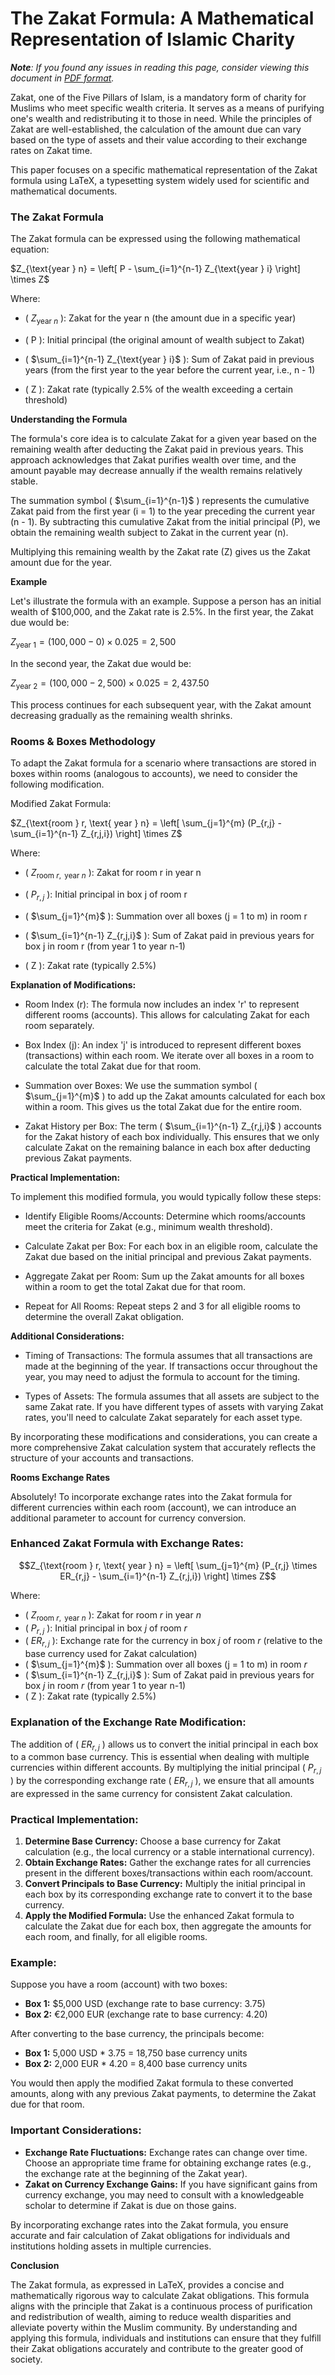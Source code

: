 # The Zakat Formula: A Mathematical Representation of Islamic Charity

_**Note**: If you found any issues in reading this page, consider viewing this document in [PDF format](../pdf/mathematics.pdf)._

Zakat, one of the Five Pillars of Islam, is a mandatory form of charity for Muslims who meet specific wealth criteria. It serves as a means of purifying one's wealth and redistributing it to those in need. While the principles of Zakat are well-established, the calculation of the amount due can vary based on the type of assets and their value according to their exchange rates on Zakat time.

This paper focuses on a specific mathematical representation of the Zakat formula using LaTeX, a typesetting system widely used for scientific and mathematical documents.

### The Zakat Formula

The Zakat formula can be expressed using the following mathematical equation:

$Z_{\text{year } n} = \left[ P - \sum_{i=1}^{n-1} Z_{\text{year } i} \right] \times Z$

Where:

 * ( $Z_{\text{year } n}$ ): Zakat for the year n (the amount due in a specific year)
 
* ( P ): Initial principal (the original amount of wealth subject to Zakat)

 * ( $\sum_{i=1}^{n-1} Z_{\text{year } i}$ ): Sum of Zakat paid in previous years (from the first year to the year before the current year, i.e., n - 1)

 * ( Z ): Zakat rate (typically 2.5% of the wealth exceeding a certain threshold)

**Understanding the Formula**

The formula's core idea is to calculate Zakat for a given year based on the remaining wealth after deducting the Zakat paid in previous years. This approach acknowledges that Zakat purifies wealth over time, and the amount payable may decrease annually if the wealth remains relatively stable.

The summation symbol ( $\sum_{i=1}^{n-1}$ ) represents the cumulative Zakat paid from the first year (i = 1) to the year preceding the current year (n - 1). By subtracting this cumulative Zakat from the initial principal (P), we obtain the remaining wealth subject to Zakat in the current year (n).

Multiplying this remaining wealth by the Zakat rate (Z) gives us the Zakat amount due for the year.

**Example**

Let's illustrate the formula with an example. Suppose a person has an initial wealth of $100,000, and the Zakat rate is 2.5%. In the first year, the Zakat due would be:

$Z_{\text{year } 1} = (100,000 - 0) \times 0.025 = 2,500$

In the second year, the Zakat due would be:

$Z_{\text{year } 2} = (100,000 - 2,500) \times 0.025 = 2,437.50$

This process continues for each subsequent year, with the Zakat amount decreasing gradually as the remaining wealth shrinks.


### Rooms & Boxes Methodology

To adapt the Zakat formula for a scenario where transactions are stored in boxes within rooms (analogous to accounts), we need to consider the following modification.

Modified Zakat Formula:

$Z_{\text{room } r, \text{ year } n} = \left[ \sum_{j=1}^{m} (P_{r,j} -  \sum_{i=1}^{n-1} Z_{r,j,i}) \right] \times Z$

Where:

 * ( $Z_{\text{room } r, \text{ year } n}$ ): Zakat for room r in year n

 * ( $P_{r,j}$ ): Initial principal in box j of room r

 * ( $\sum_{j=1}^{m}$ ): Summation over all boxes (j = 1 to m) in room r

 * ( $\sum_{i=1}^{n-1} Z_{r,j,i}$ ): Sum of Zakat paid in previous years for box j in room r (from year 1 to year n-1)

 * ( Z ): Zakat rate (typically 2.5%)

**Explanation of Modifications:**

 * Room Index (r): The formula now includes an index 'r' to represent different rooms (accounts). This allows for calculating Zakat for each room separately.

 * Box Index (j): An index 'j' is introduced to represent different boxes (transactions) within each room. We iterate over all boxes in a room to calculate the total Zakat due for that room.

 * Summation over Boxes: We use the summation symbol ( $\sum_{j=1}^{m}$ ) to add up the Zakat amounts calculated for each box within a room. This gives us the total Zakat due for the entire room.

 * Zakat History per Box: The term ( $\sum_{i=1}^{n-1} Z_{r,j,i}$ ) accounts for the Zakat history of each box individually. This ensures that we only calculate Zakat on the remaining balance in each box after deducting previous Zakat payments.

**Practical Implementation:**

To implement this modified formula, you would typically follow these steps:
* Identify Eligible Rooms/Accounts: Determine which rooms/accounts meet the criteria for Zakat (e.g., minimum wealth threshold).

 * Calculate Zakat per Box: For each box in an eligible room, calculate the Zakat due based on the initial principal and previous Zakat payments.

 * Aggregate Zakat per Room: Sum up the Zakat amounts for all boxes within a room to get the total Zakat due for that room.

 * Repeat for All Rooms: Repeat steps 2 and 3 for all eligible rooms to determine the overall Zakat obligation.

**Additional Considerations:**

 * Timing of Transactions: The formula assumes that all transactions are made at the beginning of the year. If transactions occur throughout the year, you may need to adjust the formula to account for the timing.

 * Types of Assets: The formula assumes that all assets are subject to the same Zakat rate. If you have different types of assets with varying Zakat rates, you'll need to calculate Zakat separately for each asset type.

By incorporating these modifications and considerations, you can create a more comprehensive Zakat calculation system that accurately reflects the structure of your accounts and transactions.

**Rooms Exchange Rates**

Absolutely! To incorporate exchange rates into the Zakat formula for different currencies within each room (account), we can introduce an additional parameter to account for currency conversion.

### Enhanced Zakat Formula with Exchange Rates:

```math
Z_{\text{room } r, \text{ year } n} = \left[ \sum_{j=1}^{m} (P_{r,j} \times ER_{r,j} -  \sum_{i=1}^{n-1} Z_{r,j,i}) \right] \times Z
```

Where:

*   \( $Z_{\text{room } r, \text{ year } n}$ \): Zakat for room _r_ in year _n_
*   \( $P_{r,j}$ \): Initial principal in box _j_ of room _r_
*   \( $ER_{r,j}$ \): Exchange rate for the currency in box _j_ of room _r_ (relative to the base currency used for Zakat calculation)
*   \( $\sum_{j=1}^{m}$ \): Summation over all boxes (j = 1 to m) in room _r_
*   \( $\sum_{i=1}^{n-1} Z_{r,j,i}$ \): Sum of Zakat paid in previous years for box _j_ in room _r_ (from year 1 to year n-1)
*   \( Z \): Zakat rate (typically 2.5%)

### Explanation of the Exchange Rate Modification:

The addition of \( $ER_{r,j}$ \) allows us to convert the initial principal in each box to a common base currency. This is essential when dealing with multiple currencies within different accounts. By multiplying the initial principal \( $P_{r,j}$ \) by the corresponding exchange rate \( $ER_{r,j}$ \), we ensure that all amounts are expressed in the same currency for consistent Zakat calculation.

### Practical Implementation:

1.  **Determine Base Currency:** Choose a base currency for Zakat calculation (e.g., the local currency or a stable international currency).
2.  **Obtain Exchange Rates:** Gather the exchange rates for all currencies present in the different boxes/transactions within each room/account.
3.  **Convert Principals to Base Currency:** Multiply the initial principal in each box by its corresponding exchange rate to convert it to the base currency.
4.  **Apply the Modified Formula:** Use the enhanced Zakat formula to calculate the Zakat due for each box, then aggregate the amounts for each room, and finally, for all eligible rooms.

### Example:

Suppose you have a room (account) with two boxes:

*   **Box 1:** $5,000 USD (exchange rate to base currency: 3.75)
*   **Box 2:** €2,000 EUR (exchange rate to base currency: 4.20)

After converting to the base currency, the principals become:

*   **Box 1:** 5,000 USD * 3.75 = 18,750 base currency units
*   **Box 2:** 2,000 EUR * 4.20 = 8,400 base currency units

You would then apply the modified Zakat formula to these converted amounts, along with any previous Zakat payments, to determine the Zakat due for that room.

### Important Considerations:

*   **Exchange Rate Fluctuations:** Exchange rates can change over time. Choose an appropriate time frame for obtaining exchange rates (e.g., the exchange rate at the beginning of the Zakat year).
*   **Zakat on Currency Exchange Gains:** If you have significant gains from currency exchange, you may need to consult with a knowledgeable scholar to determine if Zakat is due on those gains.

By incorporating exchange rates into the Zakat formula, you ensure accurate and fair calculation of Zakat obligations for individuals and institutions holding assets in multiple currencies.


**Conclusion**

The Zakat formula, as expressed in LaTeX, provides a concise and mathematically rigorous way to calculate Zakat obligations. This formula aligns with the principle that Zakat is a continuous process of purification and redistribution of wealth, aiming to reduce wealth disparities and alleviate poverty within the Muslim community. By understanding and applying this formula, individuals and institutions can ensure that they fulfill their Zakat obligations accurately and contribute to the greater good of society.
